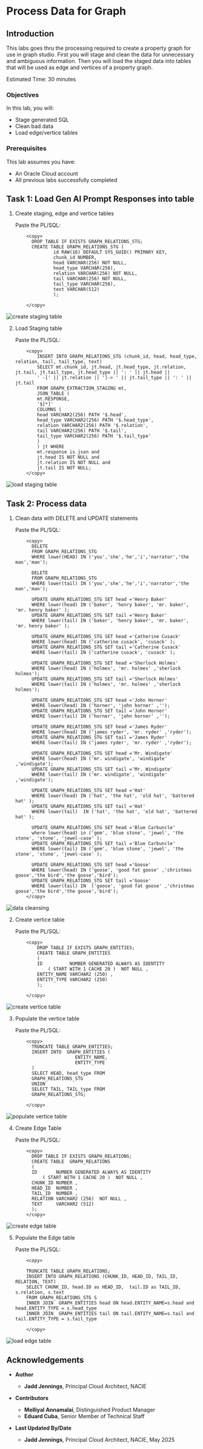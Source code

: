 # Process Data for Graph

## Introduction

This labs goes thru the processing required to create a property graph for use in graph studio. First you will stage and clean the data for unnecessary and ambiguous information. Then you will load the staged data into tables that will be used as edge and vertices of a property graph.

Estimated Time: 30 minutes


### Objectives


In this lab, you will:
* Stage generated SQL
* Clean bad data
* Load edge/vertice tables

### Prerequisites  

This lab assumes you have:
* An Oracle Cloud account
* All previous labs successfully completed

 
## Task 1: Load Gen AI Prompt Responses into table

1. Create staging, edge and vertice tables

      Paste the PL/SQL:

      ```text
          <copy>
            DROP TABLE IF EXISTS GRAPH_RELATIONS_STG; 
            CREATE TABLE GRAPH_RELATIONS_STG (
                    id RAW(16) DEFAULT SYS_GUID() PRIMARY KEY,
                    chunk_id NUMBER,
                    head VARCHAR(256) NOT NULL,
                    head_type VARCHAR(256),
                    relation VARCHAR(256) NOT NULL,
                    tail VARCHAR(256) NOT NULL,
                    tail_type VARCHAR(256),
                    text VARCHAR(512)
                    );
            
          </copy>
      ```

  ![create staging table](images/create_staging_table.png "create staging table")

2. Load Staging table

      Paste the PL/SQL:

      ```text
          <copy>
              INSERT INTO GRAPH_RELATIONS_STG (chunk_id, head, head_type, relation, tail, tail_type, text)
              SELECT mt.chunk_id, jt.head, jt.head_type, jt.relation, jt.tail, jt.tail_type, jt.head_type || ': ' || jt.head ||
              ' -[' || jt.relation || ']-> ' || jt.tail_type || ': ' || jt.tail
              FROM GRAPH_EXTRACTION_STAGING mt,
              JSON_TABLE (
              mt.RESPONSE,
              '$[*]'
              COLUMNS (
              head VARCHAR2(256) PATH '$.head',
              head_type VARCHAR2(256) PATH '$.head_type',
              relation VARCHAR2(256) PATH '$.relation',
              tail VARCHAR2(256) PATH '$.tail',
              tail_type VARCHAR2(256) PATH '$.tail_type'
              )
              ) jt WHERE
              mt.response is json and
              jt.head IS NOT NULL and
              jt.relation IS NOT NULL and
              jt.tail IS NOT NULL;
          </copy>
      ```

  ![load staging table](images/load_staging_table.png "load staging table")

## Task 2: Process data

1. Clean data with DELETE and UPDATE statements

      Paste the PL/SQL:

      ```text
          <copy>
            DELETE
            FROM GRAPH_RELATIONS_STG
            WHERE lower(HEAD) IN ('you','she','he','i','narrator','the man','man');

            DELETE
            FROM GRAPH_RELATIONS_STG
            WHERE lower(tail) IN ('you','she','he','i','narrator','the man','man');

            UPDATE GRAPH_RELATIONS_STG SET head ='Henry Baker'
            WHERE lower(head) IN ('baker', 'henry baker', 'mr. baker', 'mr. henry baker' );
            UPDATE GRAPH_RELATIONS_STG SET tail ='Henry Baker'
            WHERE lower(tail) IN ('baker', 'henry baker', 'mr. baker', 'mr. henry baker' );
            
            UPDATE GRAPH_RELATIONS_STG SET head ='Catherine Cusack'
            WHERE lower(head) IN ('catherine cusack', 'cusack' );
            UPDATE GRAPH_RELATIONS_STG SET tail ='Catherine Cusack'
            WHERE lower(tail) IN ('catherine cusack', 'cusack' );

            UPDATE GRAPH_RELATIONS_STG SET head ='Sherlock Holmes'
            WHERE lower(head) IN ('holmes', 'mr. holmes' ,'sherlock holmes');
            UPDATE GRAPH_RELATIONS_STG SET tail ='Sherlock Holmes'
            WHERE lower(tail) IN ('holmes', 'mr. holmes' ,'sherlock holmes');
            
            UPDATE GRAPH_RELATIONS_STG SET head ='John Horner'
            WHERE lower(head) IN ('horner', 'john horner' ,'');
            UPDATE GRAPH_RELATIONS_STG SET tail ='John Horner'
            WHERE lower(tail) IN ('horner', 'john horner' ,'');

            UPDATE GRAPH_RELATIONS_STG SET head ='James Ryder'
            WHERE lower(head) IN ('james ryder', 'mr. ryder' ,'ryder');
            UPDATE GRAPH_RELATIONS_STG SET tail ='James Ryder'
            WHERE lower(tail) IN ('james ryder', 'mr. ryder' ,'ryder');
            
            UPDATE GRAPH_RELATIONS_STG SET head ='Mr. Windigate'
            WHERE lower(head) IN ('mr. windigate', 'windigate' ,'windigate');
            UPDATE GRAPH_RELATIONS_STG SET tail ='Mr. Windigate'
            WHERE lower(tail) IN ('mr. windigate', 'windigate' ,'windigate');

            UPDATE GRAPH_RELATIONS_STG SET head ='Hat'
            WHERE lower(head) IN ('hat', 'the hat', 'old hat', 'battered hat' );
            UPDATE GRAPH_RELATIONS_STG SET tail ='Hat'
            WHERE lower(tail)  IN ('hat', 'the hat', 'old hat', 'battered hat' );

            UPDATE GRAPH_RELATIONS_STG SET head ='Blue Carbuncle'
            where lower(head) in ('gem', 'blue stone', 'jewel', 'the stone', 'stone', 'jewel-case' );
            UPDATE GRAPH_RELATIONS_STG SET tail ='Blue Carbuncle'
            WHERE lower(tail) IN ('gem', 'blue stone', 'jewel', 'the stone', 'stone', 'jewel-case' );
            
            UPDATE GRAPH_RELATIONS_STG SET head ='Goose'
            WHERE lower(head) IN ('goose', 'good fat goose' ,'christmas goose','the bird','the goose','bird');
            UPDATE GRAPH_RELATIONS_STG SET tail ='Goose'
            WHERE lower(tail) IN  ('goose', 'good fat goose' ,'christmas goose','the bird','the goose','bird');
          </copy>
      ```

  ![data cleansing](images/data_cleansing.png "data cleansing")

2. Create vertice table

      Paste the PL/SQL:

      ```text
          <copy>
              DROP TABLE IF EXISTS GRAPH_ENTITIES; 
              CREATE TABLE GRAPH_ENTITIES
              ( 
              ID          NUMBER GENERATED ALWAYS AS IDENTITY 
                  ( START WITH 1 CACHE 20 )  NOT NULL , 
              ENTITY_NAME VARCHAR2 (250) , 
              ENTITY_TYPE VARCHAR2 (250) 
              );
            
          </copy>
      ```

  ![create vertice table](images/create_vertice_table.png "create vertice table")

3. Populate the vertice table


      Paste the PL/SQL:

      ```text
          <copy>
            TRUNCATE TABLE GRAPH_ENTITIES;
            INSERT INTO  GRAPH_ENTITIES (
                            ENTITY_NAME,
                            ENTITY_TYPE
            ) 
            SELECT HEAD, head_type FROM
            GRAPH_RELATIONS_STG
            UNION
            SELECT TAIL, TAIL_type FROM
            GRAPH_RELATIONS_STG;
            
          </copy>
      ```

![populate vertice table](images/load_vertice_table.png "create vertice table")

4. Create Edge Table

      Paste the PL/SQL:

      ```text
          <copy>
            DROP TABLE IF EXISTS GRAPH_RELATIONS;     
            CREATE TABLE  GRAPH_RELATIONS 
            ( 
            ID       NUMBER GENERATED ALWAYS AS IDENTITY 
                ( START WITH 1 CACHE 20 )  NOT NULL , 
            CHUNK_ID NUMBER , 
            HEAD_ID  NUMBER , 
            TAIL_ID  NUMBER , 
            RELATION VARCHAR2 (256)  NOT NULL , 
            TEXT     VARCHAR2 (512) 
            );            
          </copy>
      ```
  
![create edge table](images/create_edge_table.png "create edge table")

5. Populate the Edge table 


      Paste the PL/SQL:

      ```text
          <copy>

          TRUNCATE TABLE GRAPH_RELATIONS;
          INSERT INTO GRAPH_RELATIONS (CHUNK_ID, HEAD_ID, TAIL_ID, RELATION, TEXT)
          SELECT CHUNK_ID, head.ID as HEAD_ID,  tail.ID as TAIL_ID, s.relation, s.text
          FROM GRAPH_RELATIONS_STG S
          INNER JOIN  GRAPH_ENTITIES head ON head.ENTITY_NAME=s.head and head.ENTITY_TYPE = s.head_type
          INNER JOIN  GRAPH_ENTITIES tail ON tail.ENTITY_NAME=s.tail and tail.ENTITY_TYPE = s.tail_type

          </copy>
      ```

![load edge table](images/load_edge_table.png "load edge table")



## Acknowledgements
* **Author**
    * **Jadd Jennings**, Principal Cloud Architect, NACIE

* **Contributors**
    * **Melliyal Annamalai**,  Distinguished Product Manager
    * **Eduard Cuba**,  Senior Member of Technical Staff


* **Last Updated By/Date**
    * **Jadd Jennings**, Principal Cloud Architect, NACIE, May 2025

